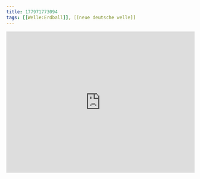```yaml
---
title: 177971773094
tags: [[Welle:Erdball]], [[neue deutsche welle]]
---
```

<iframe allow="accelerometer; autoplay; clipboard-write; encrypted-media; gyroscope; picture-in-picture" allowfullscreen="" frameborder="0" height="375" id="youtube_iframe" src="https://www.youtube.com/embed/8u7bGX10ZRo?feature=oembed&amp;enablejsapi=1&amp;origin=https://safe.txmblr.com&amp;wmode=opaque" width="500"></iframe>